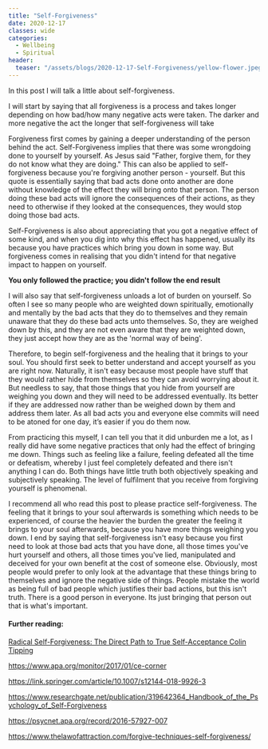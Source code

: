 ```yaml
---
title: "Self-Forgiveness"
date: 2020-12-17
classes: wide
categories:
  - Wellbeing
  - Spiritual
header:
  teaser: "/assets/blogs/2020-12-17-Self-Forgiveness/yellow-flower.jpeg"
---
```


In this post I will talk a little about self-forgiveness.

I will start by saying that all forgiveness is a process and takes longer depending on how bad/how many negative acts were taken. The darker and more negative the act the longer that self-forgiveness will take

Forgiveness first comes by gaining a deeper understanding of the person behind the act. Self-Forgiveness implies that there was some wrongdoing done to yourself by yourself.  As Jesus said "Father, forgive them, for they do not know what they are doing." This can also be applied to self-forgiveness because you're forgiving another person - yourself. But this quote is essentially saying that bad acts done onto another are done without knowledge of the effect they will bring onto that person. The person doing these bad acts will ignore the consequences of their actions, as they need to otherwise if they looked at the consequences, they would stop doing those bad acts.  

Self-Forgiveness is also about appreciating that you got a negative effect of some kind, and when you dig into why this effect has happened, usually its because you have practices which bring you down in some way. But forgiveness comes in realising that you didn't intend for that negative impact to happen on yourself. 

**You only followed the practice; you didn't follow the end result**

I will also say that self-forgiveness unloads a lot of burden on yourself. So often I see so many people who are weighted down spiritually, emotionally and mentally by the bad acts that they do to themselves and they remain unaware that they do these bad acts unto themselves. So, they are weighed down by this, and they are not even aware that they are weighted down, they just accept how they are as the 'normal way of being'.

Therefore, to begin self-forgiveness and the healing that it brings to your soul. You should first seek to better understand and accept yourself as you are right now. Naturally, it isn't easy because most people have stuff that they would rather hide from themselves so they can avoid worrying about it. But needless to say, that those things that you hide from yourself are weighing you down and they will need to be addressed eventually. Its better if they are addressed now rather than be weighed down by them and address them later. As all bad acts you and everyone else commits will need to be atoned for one day, it’s easier if you do them now. 

From practicing this myself, I can tell you that it did unburden me a lot, as I really did have some negative practices that only had the effect of bringing me down. Things such as feeling like a failure, feeling defeated all the time or defeatism, whereby I just feel completely defeated and there isn't anything I can do. Both things have little truth both objectively speaking and subjectively speaking. The level of fulfilment that you receive from forgiving yourself is phenomenal. 

I recommend all who read this post to please practice self-forgiveness. The feeling that it brings to your soul afterwards is something which needs to be experienced, of course the heavier the burden the greater the feeling it brings to your soul afterwards, because you have more things weighing you down. I end by saying that self-forgiveness isn't easy because you first need to look at those bad acts that you have done, all those times you've hurt yourself and others, all those times you've lied, manipulated and deceived for your own benefit at the cost of someone else. Obviously, most people would prefer to only look at the advantage that these things bring to themselves and ignore the negative side of things. People mistake the world as being full of bad people which justifies their bad actions, but this isn't truth. There is a good person in everyone. Its just bringing that person out that is what's important. 

#### Further reading:

[Radical Self-Forgiveness: The Direct Path to True Self-Acceptance Colin Tipping](https://www.amazon.co.uk/Radical-Self-Forgiveness-Direct-Path-Self-Acceptance/dp/1604070900/ref=sr_1_3?dchild=1&keywords=self+forgiveness&qid=1608213893&sr=8-3)

<https://www.apa.org/monitor/2017/01/ce-corner>

<https://link.springer.com/article/10.1007/s12144-018-9926-3>

<https://www.researchgate.net/publication/319642364_Handbook_of_the_Psychology_of_Self-Forgiveness>

<https://psycnet.apa.org/record/2016-57927-007>

<https://www.thelawofattraction.com/forgive-techniques-self-forgiveness/>
